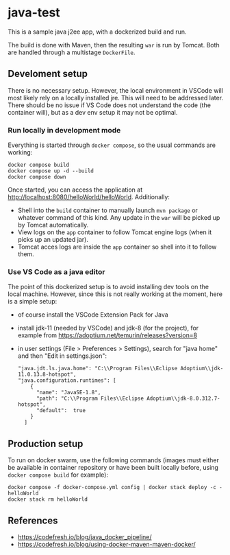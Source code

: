 # java-test

This is a sample java j2ee app, with a dockerized build and run.

The build is done with Maven, then the resulting `war` is run by Tomcat. Both are handled through a multistage `DockerFile`.

## Develoment setup

There is no necessary setup. However, the local environment in VSCode will most likely rely on a locally installed jre. This will need to be addressed later. There should be no issue if VS Code does not understand the code (the container will), but as a dev env setup it may not be optimal.

### Run locally in development mode

Everything is started through `docker compose`, so the usual commands are working:

    docker compose build
    docker compose up -d --build
    docker compose down

Once started, you can access the application at <http://localhost:8080/helloWorld/helloWorld>. Additionally:

- Shell into the `build` container to manually launch `mvn package` or whatever command of this kind. Any update in the `war` will be picked up by Tomcat automatically.
- View logs on the `app` container to follow Tomcat engine logs (when it picks up an updated jar).
- Tomcat acces logs are inside the `app` container so shell into it to follow them.

### Use VS Code as a java editor

The point of this dockerized setup is to avoid installing dev tools on the local machine. However, since this is not really working at the moment, here is a simple setup:

- of course install the VSCode Extension Pack for Java
- install jdk-11 (needed by VSCode) and jdk-8 (for the project), for example from <https://adoptium.net/temurin/releases?version=8>
- in user settings (File > Preferences > Settings), search for "java home" and then "Edit in settings.json":

      "java.jdt.ls.java.home": "C:\\Program Files\\Eclipse Adoptium\\jdk-11.0.13.8-hotspot",
      "java.configuration.runtimes": [
          {
            "name": "JavaSE-1.8",
            "path": "C:\\Program Files\\Eclipse Adoptium\\jdk-8.0.312.7-hotspot",
            "default":  true
          }
        ]

## Production setup

To run on docker swarm, use the following commands (images must either be available in container repository or have been built locally before, using `docker compose build` for example):

    docker compose -f docker-compose.yml config | docker stack deploy -c - helloWorld
    docker stack rm helloWorld

## References

- <https://codefresh.io/blog/java_docker_pipeline/>
- <https://codefresh.io/blog/using-docker-maven-maven-docker/>
